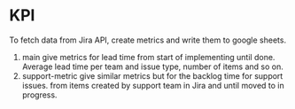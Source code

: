 # KPI

To fetch data from Jira API, create metrics and write them to google sheets. 
1. main give metrics for lead time from start of implementing until done. Average lead time per team and issue type, number of items and so on.
2. support-metric give similar metrics but for the backlog time for support issues. from items created by support team in Jira and until moved to in progress.
